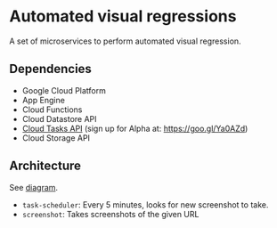 # Automated visual regressions

A set of microservices to perform automated visual regression.


## Dependencies

* Google Cloud Platform
* App Engine
* Cloud Functions
* Cloud Datastore API
* [Cloud Tasks API](https://pantheon.corp.google.com/apis/library/cloudtasks.googleapis.com/) (sign up for Alpha at: https://goo.gl/Ya0AZd)
* Cloud Storage API

## Architecture

See [diagram](https://docs.google.com/presentation/d/1w71AEGUz3ZwirmNzvHkGSwnkUeTa25iz7lKVCkEfUJo/edit#slide=id.g371a2bab30_0_0).

* `task-scheduler`: Every 5 minutes, looks for new screenshot to take.
* `screenshot`: Takes screenshots of the given URL 

